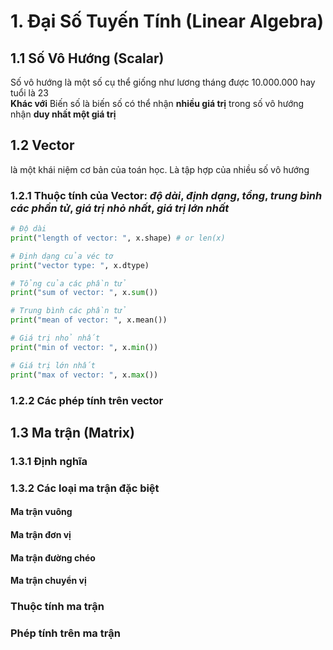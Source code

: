 # 1. Đại Số Tuyến Tính (Linear Algebra)
## 1.1 Số Vô Hướng (Scalar)
Số vô hướng là một số cụ thể giống như lương tháng được 10.000.000 hay tuổi là 23  
<strong>__Khác với__</strong> Biến số là biến số có thể nhận **nhiều giá trị** trong số vô hướng nhận **duy nhất một giá trị** 

## 1.2 Vector
là một khái niệm cơ bản của toán học. Là tập hợp của nhiều số vô hướng  

### 1.2.1 Thuộc tính của Vector: _độ dài_, _định dạng_, _tổng_, _trung bình các phần tử_, _giá trị nhỏ nhất_, _giá trị lớn nhất_
```python
# Độ dài
print("length of vector: ", x.shape) # or len(x)

# Định dạng của véc tơ
print("vector type: ", x.dtype)

# Tổng của các phần tử 
print("sum of vector: ", x.sum())

# Trung bình các phần tử
print("mean of vector: ", x.mean())

# Giá trị nhỏ nhất
print("min of vector: ", x.min())

# Giá trị lớn nhất
print("max of vector: ", x.max())
```
### 1.2.2 Các phép tính trên vector

## 1.3 Ma trận (Matrix)
### 1.3.1 Định nghĩa
### 1.3.2 Các loại ma trận đặc biệt
#### Ma trận vuông
#### Ma trận đơn vị
#### Ma trận đường chéo
#### Ma trận chuyển vị
### Thuộc tính ma trận
### Phép tính trên ma trận
